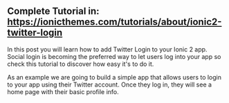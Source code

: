 ## Complete Tutorial in: https://ionicthemes.com/tutorials/about/ionic2-twitter-login

In this post you will learn how to add Twitter Login to your Ionic 2 app. Social login is becoming the preferred way to let users log into your app so check this tutorial to discover how easy it's to do it.

As an example we are going to build a simple app that allows users to login to your app using their Twitter account. Once they log in, they will see a home page with their basic profile info.
